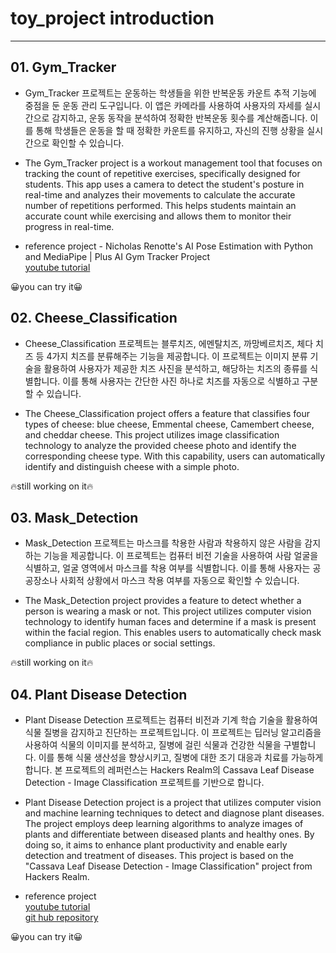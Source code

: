 # toy_project introduction
---

## 01. Gym_Tracker

* Gym_Tracker 프로젝트는 운동하는 학생들을 위한 반복운동 카운트 추적 기능에 중점을 둔 운동 관리 도구입니다. 이 앱은 카메라를 사용하여 사용자의 자세를 실시간으로 감지하고, 운동 동작을 분석하여 정확한 반복운동 횟수를 계산해줍니다. 이를 통해 학생들은 운동을 할 때 정확한 카운트를 유지하고, 자신의 진행 상황을 실시간으로 확인할 수 있습니다.

* The Gym_Tracker project is a workout management tool that focuses on tracking the count of repetitive exercises, specifically designed for students. This app uses a camera to detect the student's posture in real-time and analyzes their movements to calculate the accurate number of repetitions performed. This helps students maintain an accurate count while exercising and allows them to monitor their progress in real-time.

*  reference project - Nicholas Renotte's AI Pose Estimation with Python and MediaPipe | Plus AI Gym Tracker Project </br>
[youtube tutorial](https://www.youtube.com/watch?v=06TE_U21FK4)

😀you can try it😀

## 02. Cheese_Classification

* Cheese_Classification 프로젝트는 블루치즈, 에멘탈치즈, 까망베르치즈, 체다 치즈 등 4가지 치즈를 분류해주는 기능을 제공합니다. 이 프로젝트는 이미지 분류 기술을 활용하여 사용자가 제공한 치즈 사진을 분석하고, 해당하는 치즈의 종류를 식별합니다. 이를 통해 사용자는 간단한 사진 하나로 치즈를 자동으로 식별하고 구분할 수 있습니다. 

* The Cheese_Classification project offers a feature that classifies four types of cheese: blue cheese, Emmental cheese, Camembert cheese, and cheddar cheese. This project utilizes image classification technology to analyze the provided cheese photo and identify the corresponding cheese type. With this capability, users can automatically identify and distinguish cheese with a simple photo. 

🔥still working on it🔥

## 03. Mask_Detection  

* Mask_Detection 프로젝트는 마스크를 착용한 사람과 착용하지 않은 사람을 감지하는 기능을 제공합니다. 이 프로젝트는 컴퓨터 비전 기술을 사용하여 사람 얼굴을 식별하고, 얼굴 영역에서 마스크를 착용 여부를 식별합니다. 이를 통해 사용자는 공공장소나 사회적 상황에서 마스크 착용 여부를 자동으로 확인할 수 있습니다.

* The Mask_Detection project provides a feature to detect whether a person is wearing a mask or not. This project utilizes computer vision technology to identify human faces and determine if a mask is present within the facial region. This enables users to automatically check mask compliance in public places or social settings.

🔥still working on it🔥

## 04. Plant Disease Detection

* Plant Disease Detection 프로젝트는 컴퓨터 비전과 기계 학습 기술을 활용하여 식물 질병을 감지하고 진단하는 프로젝트입니다. 이 프로젝트는 딥러닝 알고리즘을 사용하여 식물의 이미지를 분석하고, 질병에 걸린 식물과 건강한 식물을 구별합니다. 이를 통해 식물 생산성을 향상시키고, 질병에 대한 조기 대응과 치료를 가능하게 합니다. 본 프로젝트의 레퍼런스는 Hackers Realm의 Cassava Leaf Disease Detection - Image Classification 프로젝트를 기반으로 합니다.
  
* Plant Disease Detection project is a project that utilizes computer vision and machine learning techniques to detect and diagnose plant diseases. The project employs deep learning algorithms to analyze images of plants and differentiate between diseased plants and healthy ones. By doing so, it aims to enhance plant productivity and enable early detection and treatment of diseases. This project is based on the "Cassava Leaf Disease Detection - Image Classification" project from Hackers Realm.

* reference project 
</br> [youtube tutorial](https://www.youtube.com/watch?v=R7fKjr4gtSc&lc=Ugy4HT1sEQGNMhk4V814AaABAg.9rB43K4ttzn9rSafRMFb5E)
</br> [git hub repository](https://github.com/aswintechguy/Deep-Learning-Projects/tree/main/Cassava%20Leaf%20Disease%20Detection%20-%20Pytorch%20Image%20Classification)


😀you can try it😀
